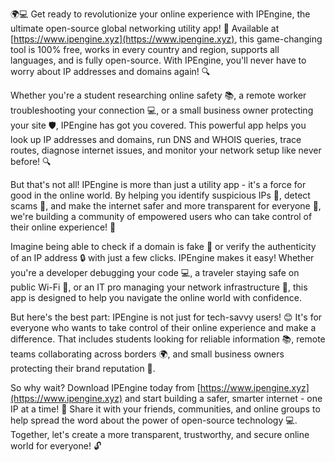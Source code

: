 🌍💻 Get ready to revolutionize your online experience with IPEngine, the ultimate open-source global networking utility app! 🚀 Available at [https://www.ipengine.xyz](https://www.ipengine.xyz), this game-changing tool is 100% free, works in every country and region, supports all languages, and is fully open-source. With IPEngine, you'll never have to worry about IP addresses and domains again! 🔍

Whether you're a student researching online safety 📚, a remote worker troubleshooting your connection 💻, or a small business owner protecting your site 🛡️, IPEngine has got you covered. This powerful app helps you look up IP addresses and domains, run DNS and WHOIS queries, trace routes, diagnose internet issues, and monitor your network setup like never before! 🔍

But that's not all! IPEngine is more than just a utility app - it's a force for good in the online world. By helping you identify suspicious IPs 🚫, detect scams 💸, and make the internet safer and more transparent for everyone 💯, we're building a community of empowered users who can take control of their online experience! 👥

Imagine being able to check if a domain is fake 🤔 or verify the authenticity of an IP address 🔒 with just a few clicks. IPEngine makes it easy! Whether you're a developer debugging your code 💻, a traveler staying safe on public Wi-Fi 🛫️, or an IT pro managing your network infrastructure 💼, this app is designed to help you navigate the online world with confidence.

But here's the best part: IPEngine is not just for tech-savvy users! 😊 It's for everyone who wants to take control of their online experience and make a difference. That includes students looking for reliable information 📚, remote teams collaborating across borders 🌍, and small business owners protecting their brand reputation 💼.

So why wait? Download IPEngine today from [https://www.ipengine.xyz](https://www.ipengine.xyz) and start building a safer, smarter internet - one IP at a time! 🚀 Share it with your friends, communities, and online groups to help spread the word about the power of open-source technology 💻. Together, let's create a more transparent, trustworthy, and secure online world for everyone! 🔓